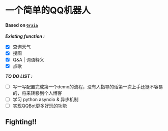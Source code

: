 # 一个简单的QQ机器人

#### Based on [`Graia`](https://github.com/GraiaProject/Application)

***Existing function :***
- [x] 查询天气
- [x] 搜图
- [x] Q&A | 词语释义
- [x] 点歌

***TO DO LIST :***
- [ ] 写一写配置完成第一个demo的流程，没有人指导的话第一次上手还挺不容易的，将来转移到个人博客
- [ ] 学习 python asyncio & 异步机制
- [ ] 实现QQBot更多好玩的功能

## **Fighting!!**
